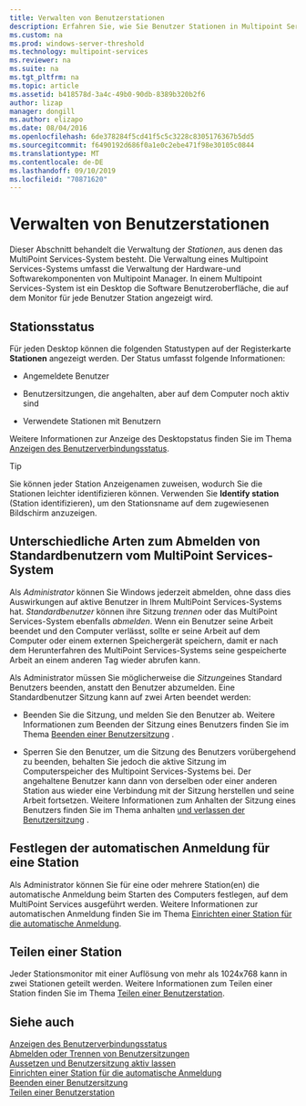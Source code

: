 ```yaml
---
title: Verwalten von Benutzerstationen
description: Erfahren Sie, wie Sie Benutzer Stationen in Multipoint Services verwalten.
ms.custom: na
ms.prod: windows-server-threshold
ms.technology: multipoint-services
ms.reviewer: na
ms.suite: na
ms.tgt_pltfrm: na
ms.topic: article
ms.assetid: b418578d-3a4c-49b0-90db-8389b320b2f6
author: lizap
manager: dongill
ms.author: elizapo
ms.date: 08/04/2016
ms.openlocfilehash: 6de378284f5cd41f5c5c3228c8305176367b5dd5
ms.sourcegitcommit: f6490192d686f0a1e0c2ebe471f98e30105c0844
ms.translationtype: MT
ms.contentlocale: de-DE
ms.lasthandoff: 09/10/2019
ms.locfileid: "70871620"
---
```

# <a name="manage-user-stations"></a>Verwalten von Benutzerstationen
Dieser Abschnitt behandelt die Verwaltung der *Stationen*, aus denen das MultiPoint Services-System besteht. Die Verwaltung eines Multipoint Services-Systems umfasst die Verwaltung der Hardware-und Softwarekomponenten von Multipoint Manager. In einem Multipoint Services-System ist ein Desktop die Software Benutzeroberfläche, die auf dem Monitor für jede Benutzer Station angezeigt wird.  
  
## <a name="station-status"></a>Stationsstatus  
Für jeden Desktop können die folgenden Statustypen auf der Registerkarte **Stationen** angezeigt werden. Der Status umfasst folgende Informationen:  
  
-   Angemeldete Benutzer  
  
-   Benutzersitzungen, die angehalten, aber auf dem Computer noch aktiv sind  
  
-   Verwendete Stationen mit Benutzern  
  
Weitere Informationen zur Anzeige des Desktopstatus finden Sie im Thema [Anzeigen des Benutzerverbindungsstatus](View-User-Connection-Status.md).  

>[!TIP] 
> Sie können jeder Station Anzeigenamen zuweisen, wodurch Sie die Stationen leichter identifizieren können. Verwenden Sie **Identify station** (Station identifizieren), um den Stationsname auf dem zugewiesenen Bildschirm anzuzeigen.
  
## <a name="different-ways-to-log-standard-users-off-of-the-multipoint-services-system"></a>Unterschiedliche Arten zum Abmelden von Standardbenutzern vom MultiPoint Services-System  
Als *Administrator* können Sie Windows jederzeit abmelden, ohne dass dies Auswirkungen auf aktive Benutzer in Ihrem MultiPoint Services-Systems hat. *Standardbenutzer* können ihre Sitzung *trennen* oder das MultiPoint Services-System ebenfalls *abmelden*. Wenn ein Benutzer seine Arbeit beendet und den Computer verlässt, sollte er seine Arbeit auf dem Computer oder einem externen Speichergerät speichern, damit er nach dem Herunterfahren des MultiPoint Services-Systems seine gespeicherte Arbeit an einem anderen Tag wieder abrufen kann.  
  
Als Administrator müssen Sie möglicherweise die *Sitzung*eines Standard Benutzers beenden, anstatt den Benutzer abzumelden. Eine Standardbenutzer Sitzung kann auf zwei Arten beendet werden:  
  
-   Beenden Sie die Sitzung, und melden Sie den Benutzer ab. Weitere Informationen zum Beenden der Sitzung eines Benutzers finden Sie im Thema [Beenden einer Benutzersitzung](End-a-User-Session.md) .  
  
-   Sperren Sie den Benutzer, um die Sitzung des Benutzers vorübergehend zu beenden, behalten Sie jedoch die aktive Sitzung im Computerspeicher des Multipoint Services-Systems bei. Der angehaltene Benutzer kann dann von derselben oder einer anderen Station aus wieder eine Verbindung mit der Sitzung herstellen und seine Arbeit fortsetzen. Weitere Informationen zum Anhalten der Sitzung eines Benutzers finden Sie im Thema anhalten [und verlassen der Benutzersitzung](Suspend-and-Leave-User-Session-Active.md) .  
  
## <a name="set-a-station-to-automatically-log-on"></a>Festlegen der automatischen Anmeldung für eine Station  
Als Administrator können Sie für eine oder mehrere Station(en) die automatische Anmeldung beim Starten des Computers festlegen, auf dem MultiPoint Services ausgeführt werden. Weitere Informationen zur automatischen Anmeldung finden Sie im Thema [Einrichten einer Station für die automatische Anmeldung](Set-up-a-Station-for-Automatic-Logon.md).  
  
## <a name="split-a-station"></a>Teilen einer Station  
Jeder Stationsmonitor mit einer Auflösung von mehr als 1024x768 kann in zwei Stationen geteilt werden. Weitere Informationen zum Teilen einer Station finden Sie im Thema [Teilen einer Benutzerstation](Split-a-User-Station.md).  
  
## <a name="see-also"></a>Siehe auch  
[Anzeigen des Benutzerverbindungsstatus](View-User-Connection-Status.md)  
[Abmelden oder Trennen von Benutzersitzungen](Log-off-or-Disconnect-User-Sessions.md)  
[Aussetzen und Benutzersitzung aktiv lassen](Suspend-and-Leave-User-Session-Active.md)  
[Einrichten einer Station für die automatische Anmeldung](Set-up-a-Station-for-Automatic-Logon.md)  
[Beenden einer Benutzersitzung](End-a-User-Session.md)  
[Teilen einer Benutzerstation](Split-a-User-Station.md)